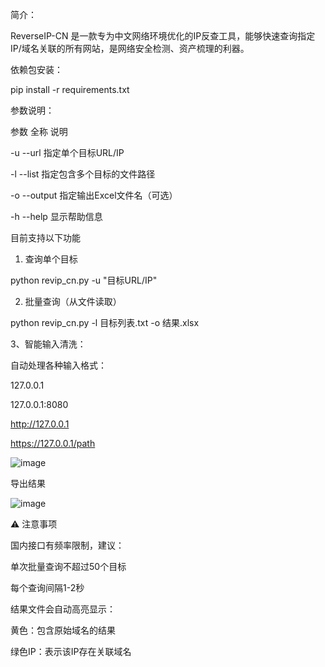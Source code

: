 简介：

ReverseIP-CN 是一款专为中文网络环境优化的IP反查工具，能够快速查询指定IP/域名关联的所有网站，是网络安全检测、资产梳理的利器。

依赖包安装：

pip install -r requirements.txt

  
参数说明：

参数	全称	说明

-u	--url	指定单个目标URL/IP

-l	--list	指定包含多个目标的文件路径

-o	--output	指定输出Excel文件名（可选）

-h	--help	显示帮助信息

目前支持以下功能

1. 查询单个目标

python revip_cn.py -u "目标URL/IP"

2. 批量查询（从文件读取）

python revip_cn.py -l 目标列表.txt -o 结果.xlsx

 3、智能输入清洗：

自动处理各种输入格式：

127.0.0.1

127.0.0.1:8080

http://127.0.0.1

https://127.0.0.1/path

![image](https://github.com/user-attachments/assets/7a594455-c085-4d6e-85d1-0808614d0e14)

导出结果

![image](https://github.com/user-attachments/assets/874eaccd-6d60-4900-a9c9-8520116194c5)


⚠️ 注意事项

国内接口有频率限制，建议：

  单次批量查询不超过50个目标
  
  每个查询间隔1-2秒
  
结果文件会自动高亮显示：

  黄色：包含原始域名的结果
  
  绿色IP：表示该IP存在关联域名
